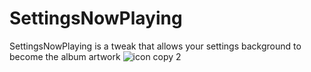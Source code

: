 # SettingsNowPlaying
SettingsNowPlaying is a tweak that allows your settings background to become the album artwork
![icon copy 2](https://user-images.githubusercontent.com/54643196/110221027-865aaa80-7e7e-11eb-91ca-a349f89f3e7b.png)

